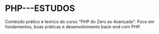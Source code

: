 # PHP---ESTUDOS
Conteúdo prático e teórico do curso "PHP do Zero ao Avançado". Foco em fundamentos, boas práticas e desenvolvimento back-end com PHP.

